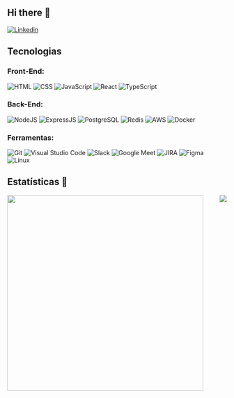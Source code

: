 ## Hi there 👋

[![Linkedin](https://img.shields.io/badge/LinkedIn-0077B5?style=for-the-badge&logo=linkedin&logoColor=white)](https://www.linkedin.com/in/deyvisonrocha/)

## Tecnologias

### Front-End:

![HTML](https://img.shields.io/badge/HTML5-E34F26?style=flat-square&logo=html5&logoColor=white)
![CSS](https://img.shields.io/badge/CSS3-1572B6?style=flat-square&logo=css3&logoColor=white)
![JavaScript](https://img.shields.io/badge/JavaScript-F7DF1E?style=flat-square&logo=javascript&logoColor=black)
![React](https://img.shields.io/badge/React-20232A?style=flat-square&logo=react&logoColor=61DAFB)
![TypeScript](https://img.shields.io/badge/TypeScript-007ACC?style=flat-square&logo=typescript&logoColor=white)

### Back-End:

![NodeJS](https://img.shields.io/badge/Node.js-43853D?style=flat-square&logo=node.js&logoColor=white)
![ExpressJS](https://img.shields.io/badge/Express.js-404D59?style=flat-square&logo=express&logoColor=white)
![PostgreSQL](https://img.shields.io/badge/PostgreSQL-316192?style=flat-square&logo=postgresql&logoColor=white)
![Redis](https://img.shields.io/badge/Redis-DC382D?style=flat-square&logo=redis&logoColor=ffffff)
![AWS](https://img.shields.io/badge/Amazon_AWS-232F3E?style=flat-square&logo=amazon-aws&logoColor=white)
![Docker](https://img.shields.io/badge/Docker-black?style=flat-square&logo=docker)

### Ferramentas:

![Git](https://img.shields.io/badge/Git-F05032?style=flat-square&logo=git&logoColor=white)
![Visual Studio Code](https://img.shields.io/badge/Visual_Studio_Code-0078D4?style=flat-square&logo=vs-code&logoColor=white)
![Slack](https://img.shields.io/badge/Slack-4A154B?style=flat-square&logo=slack&logoColor=white)
![Google Meet](https://img.shields.io/badge/Meet-00897B?style=flat-square&logo=google-meet&logoColor=white&style=for-the-badge)
![JIRA](https://img.shields.io/badge/Jira-0079BF?style=flat-square&logo=jira&logoColor=white)
![Figma](https://img.shields.io/badge/Figma-F24E1E?style=flat-square&logo=figma&logoColor=white)
![Linux](https://img.shields.io/badge/Linux-FCC624?style=flat-square&logo=linux&logoColor=black)

## Estatísticas :rocket:

<img align="left" width="450" src="https://github-readme-stats.vercel.app/api?username=deyvisonrocha&show_icons=true&count_private=true&hide=contribs" />
<img align="right" src="https://github-readme-stats.vercel.app/api/top-langs/?username=deyvisonrocha&layout=compact" />
